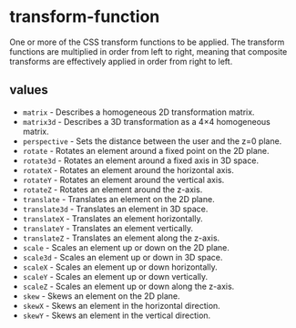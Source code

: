# transform-function

One or more of the CSS transform functions to be applied.
The transform functions are multiplied in order from left to right,
meaning that composite transforms are effectively applied in
order from right to left.

## values

* `matrix` - Describes a homogeneous 2D transformation matrix.
* `matrix3d` - Describes a 3D transformation as a 4×4 homogeneous matrix.
* `perspective` - Sets the distance between the user and the z=0 plane.
* `rotate` - Rotates an element around a fixed point on the 2D plane.
* `rotate3d` - Rotates an element around a fixed axis in 3D space.
* `rotateX` - Rotates an element around the horizontal axis.
* `rotateY` - Rotates an element around the vertical axis.
* `rotateZ` - Rotates an element around the z-axis.
* `translate` - Translates an element on the 2D plane.
* `translate3d` - Translates an element in 3D space.
* `translateX` - Translates an element horizontally.
* `translateY` - Translates an element vertically.
* `translateZ` - Translates an element along the z-axis.
* `scale` - Scales an element up or down on the 2D plane.
* `scale3d` - Scales an element up or down in 3D space.
* `scaleX` - Scales an element up or down horizontally.
* `scaleY` - Scales an element up or down vertically.
* `scaleZ` - Scales an element up or down along the z-axis.
* `skew` - Skews an element on the 2D plane.
* `skewX` - Skews an element in the horizontal direction.
* `skewY` - Skews an element in the vertical direction.
